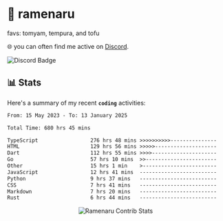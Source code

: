 # 🍜 ramenaru
favs: tomyam, tempura, and tofu

🌐 you can often find me active on [Discord](https://discordapp.com/users/503291004200157185).

![Discord Badge](https://dcbadge.vercel.app/api/shield/503291004200157185)

## 📊 Stats

Here's a summary of my recent **`coding`** activities:

<!--START_SECTION:waka-->

```txt
From: 15 May 2023 - To: 13 January 2025

Total Time: 680 hrs 45 mins

TypeScript                 276 hrs 48 mins >>>>>>>>>>---------------   40.66 %
HTML                       129 hrs 56 mins >>>>>--------------------   19.09 %
Dart                       112 hrs 55 mins >>>>---------------------   16.59 %
Go                         57 hrs 10 mins  >>-----------------------   08.40 %
Other                      15 hrs 1 min    >------------------------   02.21 %
JavaScript                 12 hrs 41 mins  -------------------------   01.87 %
Python                     9 hrs 37 mins   -------------------------   01.41 %
CSS                        7 hrs 41 mins   -------------------------   01.13 %
Markdown                   7 hrs 20 mins   -------------------------   01.08 %
Rust                       6 hrs 44 mins   -------------------------   00.99 %
```

<!--END_SECTION:waka-->

<div style="text-align: center;">
   <img align="center" src="https://github-readme-streak-stats.herokuapp.com/?user=Ramenaru&theme=dark&card_width=520" alt="Ramenaru Contrib Stats" />
</div>

